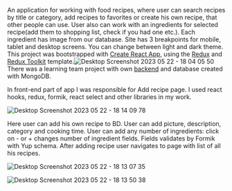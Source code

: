 An application for working with food recipes, where user can search recipes by title or category, add recipes to favorites or create his own recipe, that other people can use. User also can work with an ingredients for selected recipe(add them to shopping list, check if you had one etc.). Each ingredient has image from our database.  Site has 3 breakpoints for mobile, tablet and desktop screens. You can change between light and dark theme. This project was bootstrapped with [Create React App](https://github.com/facebook/create-react-app), using the [Redux](https://redux.js.org/) and [Redux Toolkit](https://redux-toolkit.js.org/) template.![Desktop Screenshot 2023 05 22 - 18 04 05 50](https://github.com/jkl303/so-yummy-teamproject-front/assets/103362175/75302e4f-a608-4895-a310-6414f39c54da)
There was a learning team project with own [backend](https://github.com/jkl303/so-yummy-teamproject-back.git) and database created with MongoDB.

In front-end part of app I was responsible for Add recipe page. I used react hooks, redux, formik, react select and other libraries in my work.

![Desktop Screenshot 2023 05 22 - 18 14 09 78](https://github.com/jkl303/so-yummy-teamproject-front/assets/103362175/247465eb-8133-49fa-9a4b-ca651629d49f)

Here user can add his own recipe to BD. User can add picture, description, category and cooking time. User can add any number of ingredients: click on - or + changes number of  ingredient fields. Fields validates by Formik with Yup  schema. After adding recipe user navigates to page with list of all his recipes.

![Desktop Screenshot 2023 05 22 - 18 13 07 35](https://github.com/jkl303/so-yummy-teamproject-front/assets/103362175/18e4cb5b-a839-4679-8420-0cfdee7fd1d3)

![Desktop Screenshot 2023 05 22 - 18 13 50 38](https://github.com/jkl303/so-yummy-teamproject-front/assets/103362175/7f6ba732-ae8c-44a6-a600-0fccf6a2e3dd)
